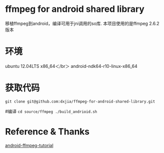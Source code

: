 # ffmpeg for android shared library
移植ffmpeg到android，编译可用于jni调用的so库.
本项目使用的是ffmpeg 2.6.2版本

# 环境
ubuntu 12.04LTS x86_64＜/br＞
android-ndk64-r10-linux-x86_64

# 获取代码
``
git clone git@github.com:dxjia/ffmpeg-for-android-shared-library.git
``

#编译
``
cd source/ffmpeg
./build_andrioid.sh
``

# Reference & Thanks
 [android-ffmpeg-tutorial](https://github.com/roman10/android-ffmpeg-tutorial)
